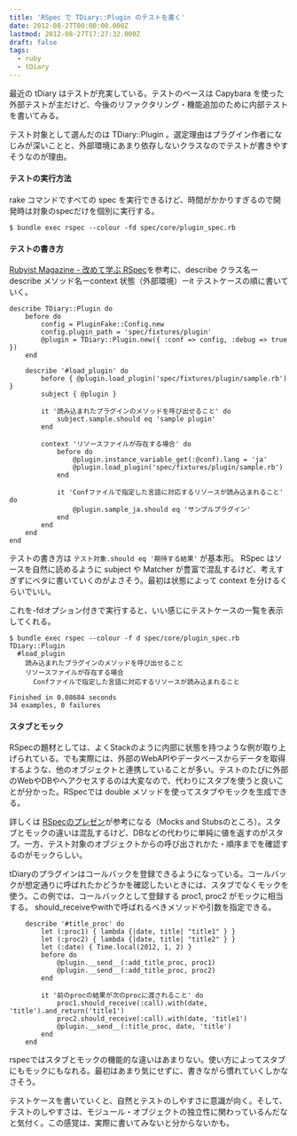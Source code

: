 ```yaml
---
title: 'RSpec で TDiary::Plugin のテストを書く'
date: 2012-08-27T00:00:00.000Z
lastmod: 2012-08-27T17:27:32.000Z
draft: false
tags:
  - ruby
  - tDiary
---
```


最近の tDiary はテストが充実している。テストのベースは Capybara を使った外部テストが主だけど、今後のリファクタリング・機能追加のために内部テストを書いてみる。

テスト対象として選んだのは TDiary::Plugin 。選定理由はプラグイン作者になじみが深いことと、外部環境にあまり依存しないクラスなのでテストが書きやすそうなのが理由。

#### テストの実行方法

rake コマンドですべての spec を実行できるけど、時間がかかりすぎるので開発時は対象のspecだけを個別に実行する。

```
$ bundle exec rspec --colour -fd spec/core/plugin_spec.rb
```

#### テストの書き方

[Rubyist Magazine - 改めて学ぶ RSpec](http://jp.rubyist.net/magazine/?0035-RSpecInPractice)を参考に、describe クラス名ーdescribe メソッド名ーcontext 状態（外部環境）ーit テストケースの順に書いていく。

```
describe TDiary::Plugin do
	before do
		config = PluginFake::Config.new
		config.plugin_path = 'spec/fixtures/plugin'
		@plugin = TDiary::Plugin.new({ :conf => config, :debug => true })
	end

	describe '#load_plugin' do
		before { @plugin.load_plugin('spec/fixtures/plugin/sample.rb') }
		subject { @plugin }

		it '読み込まれたプラグインのメソッドを呼び出せること' do
			subject.sample.should eq 'sample plugin'
		end

		context 'リソースファイルが存在する場合' do
			before do
				@plugin.instance_variable_get(:@conf).lang = 'ja'
				@plugin.load_plugin('spec/fixtures/plugin/sample.rb')
			end

			it 'Confファイルで指定した言語に対応するリソースが読み込まれること' do
				@plugin.sample_ja.should eq 'サンプルプラグイン'
			end
		end
	end
end
```

テストの書き方は `テスト対象.should eq '期待する結果'` が基本形。 RSpec はソースを自然に読めるように subject や Matcher が豊富で混乱するけど、考えすぎずにベタに書いていくのがよさそう。最初は状態によって context を分けるくらいでいい。

これを-fdオプション付きで実行すると、いい感じにテストケースの一覧を表示してくれる。

```
$ bundle exec rspec --colour -f d spec/core/plugin_spec.rb
TDiary::Plugin
  #load_plugin
    読み込まれたプラグインのメソッドを呼び出せること
    リソースファイルが存在する場合
      Confファイルで指定した言語に対応するリソースが読み込まれること

Finished in 0.08684 seconds
34 examples, 0 failures
```

#### スタブとモック

RSpecの題材としては、よくStackのように内部に状態を持つような例が取り上げられている。でも実際には、外部のWebAPIやデータベースからデータを取得するような、他のオブジェクトと連携していることが多い。テストのたびに外部のWebやDBやへアクセスするのは大変なので、代わりにスタブを使うと良いことが分かった。RSpecでは double メソッドを使ってスタブやモックを生成できる。

詳しくは [RSpecのプレゼン](http://kerryb.github.com/iprug-rspec-presentation/#1)が参考になる（Mocks and Stubsのところ）。スタブとモックの違いは混乱するけど、DBなどの代わりに単純に値を返すのがスタブ。一方、テスト対象のオブジェクトからの呼び出されかた・順序までを確認するのがモックらしい。

tDiaryのプラグインはコールバックを登録できるようになっている。コールバックが想定通りに呼ばれたかどうかを確認したいときには、スタブでなくモックを使う。この例では、コールバックとして登録する proc1, proc2 がモックに相当する。 should\_receiveやwithで呼ばれるべきメソッドや引数を指定できる。

```
	describe '#title_proc' do
		let (:proc1) { lambda {|date, title| "title1" } }
		let (:proc2) { lambda {|date, title| "title2" } }
		let (:date) { Time.local(2012, 1, 2) }
		before do
			@plugin.__send__(:add_title_proc, proc1)
			@plugin.__send__(:add_title_proc, proc2)
		end

		it '前のprocの結果が次のprocに渡されること' do
			proc1.should_receive(:call).with(date, 'title').and_return('title1')
			proc2.should_receive(:call).with(date, 'title1')
			@plugin.__send__(:title_proc, date, 'title')
		end
	end
```

rspecではスタブとモックの機能的な違いはあまりない。使い方によってスタブにもモックにもなれる。最初はあまり気にせずに、書きながら慣れていくしかなさそう。

テストケースを書いていくと、自然とテストのしやすさに意識が向く。そして、テストのしやすさは、モジュール・オブジェクトの独立性に関わっているんだなと気付く。この感覚は、実際に書いてみないと分からないかも。
